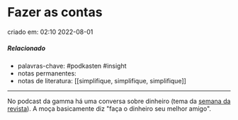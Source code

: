 # Fazer as contas
criado em: 02:10 2022-08-01

##### Relacionado
- palavras-chave: #podkasten #insight 
- notas permanentes: 
- notas de literatura: [[simplifique, simplifique, simplifique]]

---

No podcast da gamma há uma conversa sobre dinheiro (tema da [semana da revista](https://gamarevista.uol.com.br/)). A moça basicamente diz "faça o dinheiro seu melhor amigo".

